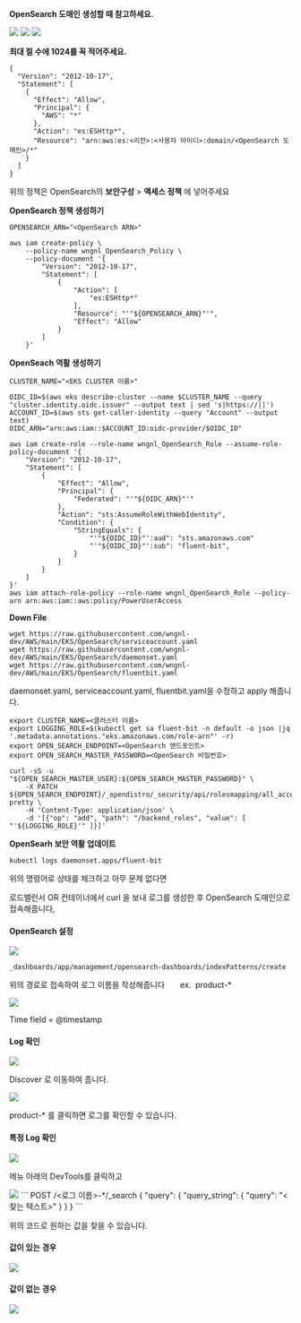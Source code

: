 **OpenSearch 도매인 생성할 때 참고하세요.**

<img src="https://github.com/wngnl-dev/AWS/blob/main/Image/2024-07-30(1).png">
<img src="https://github.com/wngnl-dev/AWS/blob/main/Image/2024-07-30(2).png">
<img src="https://github.com/wngnl-dev/AWS/blob/main/Image/2024-07-30(3).png">

**최대 절 수에 1024를 꼭 적어주세요.**

```
{
  "Version": "2012-10-17",
  "Statement": [
    {
      "Effect": "Allow",
      "Principal": {
        "AWS": "*"
      },
      "Action": "es:ESHttp*",
      "Resource": "arn:aws:es:<리전>:<사용자 아이디>:domain/<OpenSearch 도매인>/*"
    }
  ]
}
```

위의 정책은 OpenSearch의 **보안구성** > **액세스 정책** 에 넣어주세요

**OpenSearch 정책 생성하기**

```
OPENSEARCH_ARN="<OpenSearch ARN>"
```

```
aws iam create-policy \
    --policy-name wngnl_OpenSearch_Policy \
    --policy-document '{
        "Version": "2012-10-17",
        "Statement": [
            {
                "Action": [
                    "es:ESHttp*"
                ],
                "Resource": "'"${OPENSEARCH_ARN}"'",
                "Effect": "Allow"
            }
        ]
    }'
```

**OpenSeach 역활 생성하기**

```
CLUSTER_NAME="<EKS CLUSTER 이름>"
```

```
OIDC_ID=$(aws eks describe-cluster --name $CLUSTER_NAME --query "cluster.identity.oidc.issuer" --output text | sed 's|https://||')
ACCOUNT_ID=$(aws sts get-caller-identity --query "Account" --output text)
OIDC_ARN="arn:aws:iam::$ACCOUNT_ID:oidc-provider/$OIDC_ID"

aws iam create-role --role-name wngnl_OpenSearch_Role --assume-role-policy-document '{
    "Version": "2012-10-17",
    "Statement": [
        {
            "Effect": "Allow",
            "Principal": {
                "Federated": "'"${OIDC_ARN}"'"
            },
            "Action": "sts:AssumeRoleWithWebIdentity",
            "Condition": {
                "StringEquals": {
                    "'"${OIDC_ID}"':aud": "sts.amazonaws.com"
                    "'"${OIDC_ID}"':sub": "fluent-bit",
                }
            }
        }
    ]
}'
aws iam attach-role-policy --role-name wngnl_OpenSearch_Role --policy-arn arn:aws:iam::aws:policy/PowerUserAccess
```

**Down File**

```
wget https://raw.githubusercontent.com/wngnl-dev/AWS/main/EKS/OpenSearch/serviceaccount.yaml
wget https://raw.githubusercontent.com/wngnl-dev/AWS/main/EKS/OpenSearch/daemonset.yaml
wget https://raw.githubusercontent.com/wngnl-dev/AWS/main/EKS/OpenSearch/fluentbit.yaml
```

daemonset.yaml, serviceaccount.yaml, fluentbit.yaml을 수정하고 apply 해줍니다.

```
export CLUSTER_NAME=<클러스터 이름>
export LOGGING_ROLE=$(kubectl get sa fluent-bit -n default -o json |jq '.metadata.annotations."eks.amazonaws.com/role-arn"' -r)
export OPEN_SEARCH_ENDPOINT=<OpenSearch 앤드포인트>
export OPEN_SEARCH_MASTER_PASSWORD=<OpenSearch 비밀번호>

curl -sS -u "${OPEN_SEARCH_MASTER_USER}:${OPEN_SEARCH_MASTER_PASSWORD}" \
    -X PATCH ${OPEN_SEARCH_ENDPOINT}/_opendistro/_security/api/rolesmapping/all_access?pretty \
    -H 'Content-Type: application/json' \
    -d '[{"op": "add", "path": "/backend_roles", "value": [ "'${LOGGING_ROLE}'" ]}]'
```

**OpenSearh 보안 역활 업데이트**

```
kubectl logs daemonset.apps/fluent-bit
```

위의 명령어로 상태를 체크하고 아무 문제 없다면 

로드밸런서 OR 컨테이너에서 curl 을 보내 로그를 생성한 후 OpenSearch 도매인으로 접속해줍니다,

#### **OpenSearch 설정**

<img src="https://github.com/wngnl-dev/AWS/blob/main/Image/2024-07-30(4).png">

```
_dashboards/app/management/opensearch-dashboards/indexPatterns/create
```

위의 경로로 접속하여 로그 이름을 작성해줍니다       ex.  product-\* 

<img src="https://github.com/wngnl-dev/AWS/blob/main/Image/2024-07-30(5).png">

Time field = @timestamp

#### **Log 확인**

<img src="https://github.com/wngnl-dev/AWS/blob/main/Image/2024-07-30(6).png">

Discover 로 이동하여 줍니다.

<img src="https://github.com/wngnl-dev/AWS/blob/main/Image/2024-07-30(7).png">

product-\* 를 클릭하면 로그를 확인할 수 있습니다.

#### **특정 Log 확인**

<img src="https://github.com/wngnl-dev/AWS/blob/main/Image/2024-07-30(8).png">

메뉴 아래의 DevTools를 클릭하고

<img src="https://github.com/wngnl-dev/AWS/blob/main/Image/2024-07-30(9).png">
```
POST /<로그 이름>-*/_search
{
  "query": {
    "query_string": {
      "query": "<찾는 텍스트>"
    }
  }
}
```

위의 코드로 원하는 값을 찾을 수 있습니다.

#### **값이 있는 경우**

<img src="https://github.com/wngnl-dev/AWS/blob/main/Image/2024-07-30(10).png">

#### **값이 없는 경우**

<img src="https://github.com/wngnl-dev/AWS/blob/main/Image/2024-07-30(11).png">
